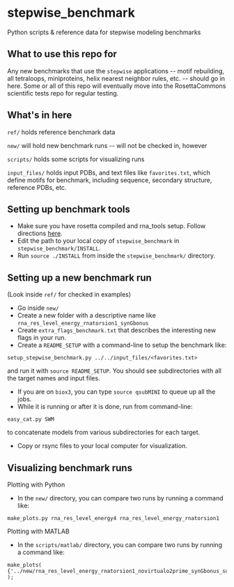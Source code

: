 stepwise_benchmark
==================

Python scripts &amp; reference data for stepwise modeling benchmarks

What to use this repo for
------------------------
Any new benchmarks that use the `stepwise` applications -- motif rebuilding, all tetraloops, miniproteins, helix nearest neighbor rules, etc. -- should go in here. Some or all of this repo will eventually move into the RosettaCommons scientific tests repo for regular testing.

What's in here
--------------
`ref/`  holds reference benchmark data

`new/` will hold new benchmark runs -- will not be checked in, however

`scripts/` holds some scripts for visualizing runs

`input_files/` holds input PDBs, and text files like `favorites.txt`, which define motifs for benchmark, including sequence, secondary structure, reference PDBs, etc.

Setting up benchmark tools  
--------------------------
- Make sure you have rosetta compiled and rna_tools setup. Follow directions <a href="https://www.rosettacommons.org/docs/latest/RNA-tools.html">here</a>.
- Edit the path to your local copy of `stepwise_benchmark` in `stepwise_benchmark/INSTALL`. 
- Run `source ./INSTALL` from inside the `stepwise_benchmark/` directory.

Setting up a new benchmark run
------------------------------
(Look  inside `ref/` for checked in examples)
- Go inside `new/`
- Create a new folder with a descriptive name like `rna_res_level_energy_rnatorsion1_synGbonus`
- Create `extra_flags_benchmark.txt` that describes the interesting new flags in your run.
- Create a `README_SETUP` with a command-line to setup the benchmark like:
```
setup_stepwise_benchmark.py ../../input_files/<favorites.txt>
```
 and run it with `source README_SETUP`. You should see subdirectories with all the target names and input files.
- If you are on `biox3`, you can type `source qsubMINI` to queue up all the jobs.
- While it is running or after it is done, run from command-line:
```
easy_cat.py SWM
```
to concatenate models from various subdirectories for each target.
- Copy or rsync files to your local computer for visualization.

Visualizing benchmark runs
--------------------------
Plotting with Python
- In the `new/` directory, you can compare two runs by running a command like:
```
make_plots.py rna_res_level_energy4 rna_res_level_energy_rnatorsion1 
```
Plotting with MATLAB
- In the `scripts/matlab/` directory, you can compare two runs by running a command like:
```
make_plots( {'../new/rna_res_level_energy_rnatorsion1_novirtualo2prime_synGbonus_suitenessbonus','../new/rna_res_level_energy_rnatorsion1_novirtualo2prime_synGbonus_suitenessbonus_varypolarHgeom'} );
```